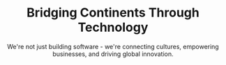 ---
title: "Bridging Continents Through Technology"
subtitle: "We're not just building software - we're connecting cultures, empowering businesses, and driving global innovation."
vision:
  title: "Creating a Connected Future"
  description: |
    We envision a world where geographical boundaries no longer limit technological innovation and business growth. 
    Through our presence in key global locations, we're building bridges between Europe and Africa, 
    fostering collaboration, and driving digital transformation across continents.
mission:
  title: "Empowering Global Innovation"
  description: |
    Our mission is to deliver world-class technology solutions that empower businesses across continents. 
    We combine local expertise with global best practices to create sustainable, scalable, and innovative solutions 
    that drive real business value.
milestones:
  - year: "2019"
    title: "Founded in London"
    description: "Started with a vision to bridge technological gaps between continents"
  - year: "2020"
    title: "Greek Expansion"
    description: "Established Mediterranean presence with Athens office"
  - year: "2021"
    title: "African Launch"
    description: "Opened Lagos tech hub to serve African markets"
  - year: "2022"
    title: "Global Recognition"
    description: "Named 'Top 50 Rising Tech Companies' by TechReview"
  - year: "2023"
    title: "Innovation Award"
    description: "Received European Innovation Council excellence award"
globalPresence:
  - location: "London"
    role: "European Headquarters"
    description: "Leading our European operations and fintech innovations"
    icon: "green"
  - location: "Greece"
    role: "Mediterranean Hub"
    description: "Bridging European and Mediterranean markets"
    icon: "blue"
  - location: "Lagos"
    role: "African Innovation Center"
    description: "Spearheading digital transformation in Africa"
    icon: "purple"
values:
  - icon: "Sparkles"
    title: "Innovation"
    description: "Pushing boundaries and embracing new technologies"
  - icon: "Users"
    title: "Collaboration"
    description: "Working together across borders and cultures"
  - icon: "Target"
    title: "Excellence"
    description: "Delivering exceptional quality in everything we do"
  - icon: "Zap"
    title: "Impact"
    description: "Creating meaningful change in global technology"
cta:
  title: "Ready to Join Our Journey?"
  subtitle: "Let's create something extraordinary together."
  buttonText: "Get in Touch"
---